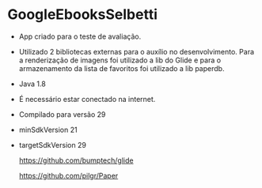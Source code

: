 # GoogleEbooksSelbetti
 * App criado para o teste de avaliação.
 * Utilizado 2 bibliotecas externas para o auxílio no desenvolvimento. Para a renderização de imagens foi utilizado a lib do Glide e para o armazenamento da lista de favoritos foi utilizado a lib paperdb. 
 * Java 1.8
 * É necessário estar conectado na internet.
 * Compilado para versão 29
 * minSdkVersion 21
 * targetSdkVersion 29
  
     https://github.com/bumptech/glide
     
     https://github.com/pilgr/Paper
    
